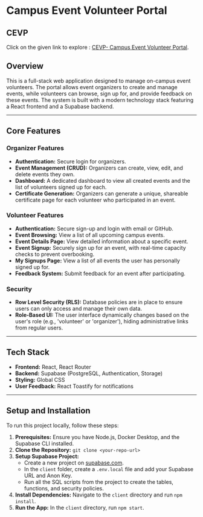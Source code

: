 # Campus Event Volunteer Portal

## CEVP

Click on the given link to explore :  [CEVP- Campus Event Volunteer Portal](https://cevp-a-campus-event-volunteer-porta.vercel.app/).

## Overview

This is a full-stack web application designed to manage on-campus event volunteers. The portal allows event organizers to create and manage events, while volunteers can browse, sign up for, and provide feedback on these events. The system is built with a modern technology stack featuring a React frontend and a Supabase backend.

---

## Core Features

### Organizer Features
- **Authentication:** Secure login for organizers.
- **Event Management (CRUD):** Organizers can create, view, edit, and delete events they own.
- **Dashboard:** A dedicated dashboard to view all created events and the list of volunteers signed up for each.
- **Certificate Generation:** Organizers can generate a unique, shareable certificate page for each volunteer who participated in an event.

### Volunteer Features
- **Authentication:** Secure sign-up and login with email or GitHub.
- **Event Browsing:** View a list of all upcoming campus events.
- **Event Details Page:** View detailed information about a specific event.
- **Event Signup:** Securely sign up for an event, with real-time capacity checks to prevent overbooking.
- **My Signups Page:** View a list of all events the user has personally signed up for.
- **Feedback System:** Submit feedback for an event after participating.

### Security
- **Row Level Security (RLS):** Database policies are in place to ensure users can only access and manage their own data.
- **Role-Based UI:** The user interface dynamically changes based on the user's role (e.g., 'volunteer' or 'organizer'), hiding administrative links from regular users.

---

## Tech Stack

- **Frontend:** React, React Router
- **Backend:** Supabase (PostgreSQL, Authentication, Storage)
- **Styling:** Global CSS
- **User Feedback:** React Toastify for notifications

---

## Setup and Installation

To run this project locally, follow these steps:

1.  **Prerequisites:** Ensure you have Node.js, Docker Desktop, and the Supabase CLI installed.
2.  **Clone the Repository:** `git clone <your-repo-url>`
3.  **Setup Supabase Project:**
    * Create a new project on [supabase.com](https://supabase.com).
    * In the `client` folder, create a `.env.local` file and add your Supabase URL and Anon Key.
    * Run all the SQL scripts from the project to create the tables, functions, and security policies.
4.  **Install Dependencies:** Navigate to the `client` directory and run `npm install`.
5.  **Run the App:** In the `client` directory, run `npm start`.
